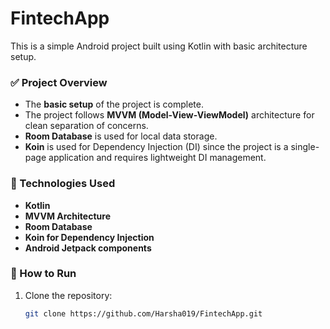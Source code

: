 # FintechApp

This is a simple Android project built using Kotlin with basic architecture setup.

### ✅ Project Overview

- The **basic setup** of the project is complete.
- The project follows **MVVM (Model-View-ViewModel)** architecture for clean separation of concerns.
- **Room Database** is used for local data storage.
- **Koin** is used for Dependency Injection (DI) since the project is a single-page application and requires lightweight DI management.

### 📂 Technologies Used

- **Kotlin**
- **MVVM Architecture**
- **Room Database**
- **Koin for Dependency Injection**
- **Android Jetpack components**

### 🚀 How to Run

1. Clone the repository:
   ```bash
   git clone https://github.com/Harsha019/FintechApp.git
